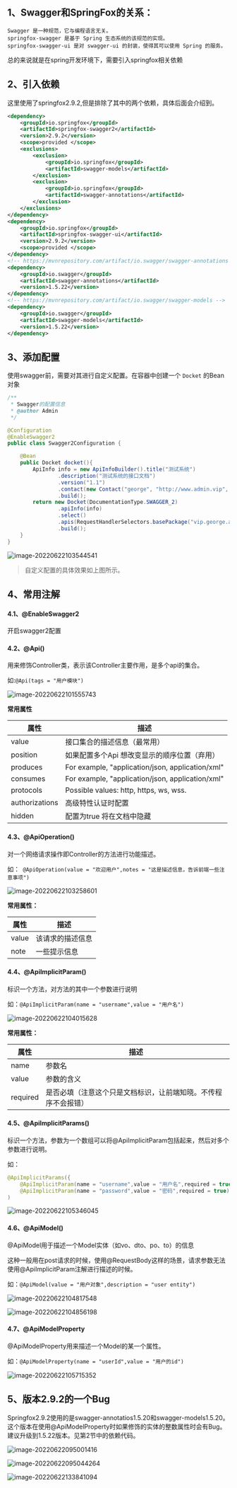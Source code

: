 ## 1、Swagger和SpringFox的关系：

```
Swagger 是一种规范，它与编程语言无关。
springfox-swagger 是基于 Spring 生态系统的该规范的实现。
springfox-swagger-ui 是对 swagger-ui 的封装，使得其可以使用 Spring 的服务。
```

总的来说就是在spring开发环境下，需要引入springfox相关依赖

## 2、引入依赖

这里使用了springfox2.9.2,但是排除了其中的两个依赖，具体后面会介绍到。

```xml
<dependency>
    <groupId>io.springfox</groupId>
    <artifactId>springfox-swagger2</artifactId>
    <version>2.9.2</version>
    <scope>provided </scope>
    <exclusions>
        <exclusion>
            <groupId>io.springfox</groupId>
            <artifactId>swagger-models</artifactId>
        </exclusion>
        <exclusion>
            <groupId>io.springfox</groupId>
            <artifactId>swagger-annotations</artifactId>
        </exclusion>
    </exclusions>
</dependency>
<dependency>
    <groupId>io.springfox</groupId>
    <artifactId>springfox-swagger-ui</artifactId>
    <version>2.9.2</version>
    <scope>provided </scope>
</dependency>
<!-- https://mvnrepository.com/artifact/io.swagger/swagger-annotations -->
<dependency>
    <groupId>io.swagger</groupId>
    <artifactId>swagger-annotations</artifactId>
    <version>1.5.22</version>
</dependency>
<!-- https://mvnrepository.com/artifact/io.swagger/swagger-models -->
<dependency>
    <groupId>io.swagger</groupId>
    <artifactId>swagger-models</artifactId>
    <version>1.5.22</version>
</dependency>
```

## 3、添加配置

使用swagger前，需要对其进行自定义配置。在容器中创建一个 `Docket` 的Bean对象

```java
/**
 * Swagger的配置信息
 * @author Admin
 */

@Configuration
@EnableSwagger2
public class Swagger2Configuration {

    @Bean
    public Docket docket(){
        ApiInfo info = new ApiInfoBuilder().title("测试系统")
                .description("测试系统的接口文档")
                .version("1.1")
                .contact(new Contact("george", "http://www.admin.vip", "george366@163.com"))
                .build();
        return new Docket(DocumentationType.SWAGGER_2)
                .apiInfo(info)
                .select()
                .apis(RequestHandlerSelectors.basePackage("vip.george.admin.controller"))
                .build();
    }
}

```

![image-20220622103544541](C:\Users\Admin\Pictures\typora\image-20220622103544541.png)

> 自定义配置的具体效果如上图所示。

## 4、常用注解

#### 4.1、@EnableSwagger2

开启swagger2配置

#### 4.2、@Api()

用来修饰Controller类，表示该Controller主要作用，是多个api的集合。

如:`@Api(tags = "用户模块")`

![image-20220622101555743](C:\Users\Admin\Pictures\typora\image-20220622101555743.png)

**常用属性**

| 属性           | 描述                                             |
| -------------- | ------------------------------------------------ |
| value          | 接口集合的描述信息（最常用）                     |
| position       | 如果配置多个Api 想改变显示的顺序位置（弃用）     |
| produces       | For example, "application/json, application/xml" |
| consumes       | For example, "application/json, application/xml" |
| protocols      | Possible values: http, https, ws, wss.           |
| authorizations | 高级特性认证时配置                               |
| hidden         | 配置为true 将在文档中隐藏                        |

#### 4.3、@ApiOperation()

对一个网络请求操作即Controller的方法进行功能描述。

如：` @ApiOperation(value = "欢迎用户",notes = "这是描述信息，告诉前端一些注意事项")`

![image-20220622103258601](C:\Users\Admin\Pictures\typora\image-20220622103258601.png)

**常用属性：**

| 属性  | 描述             |
| ----- | ---------------- |
| value | 该请求的描述信息 |
| note  | 一些提示信息     |

#### 4.4、@ApiImplicitParam()

标识一个方法，对方法的其中一个参数进行说明

如：`@ApiImplicitParam(name = "username",value = "用户名")`

![image-20220622104015628](C:\Users\Admin\Pictures\typora\image-20220622104015628.png)

**常用属性：**

| 属性     | 描述                                                         |
| -------- | ------------------------------------------------------------ |
| name     | 参数名                                                       |
| value    | 参数的含义                                                   |
| required | 是否必填（注意这个只是文档标识，让前端知晓。不传程序不会报错） |

#### 4.5、@ApiImplicitParams()

标识一个方法，参数为一个数组可以将@ApiImplicitParam包括起来，然后对多个参数进行说明。

如：

```java
@ApiImplicitParams({
    @ApiImplicitParam(name = "username",value = "用户名",required = true),
    @ApiImplicitParam(name = "password",value = "密码",required = true)}
)
```

![image-20220622105346045](C:\Users\Admin\Pictures\typora\image-20220622105346045.png)

#### 4.6、@ApiModel()

@ApiModel用于描述一个Model实体（如vo、dto、po、to）的信息

这种一般用在post请求的时候，使用@RequestBody这样的场景，请求参数无法使用@ApiImplicitParam注解进行描述的时候。

如：`@ApiModel(value = "用户对象",description = "user entity")`

![image-20220622104817548](C:\Users\Admin\Pictures\typora\image-20220622104817548.png)

![image-20220622104856198](C:\Users\Admin\Pictures\typora\image-20220622104856198.png)

#### 4.7、@ApiModelProperty

@ApiModelProperty用来描述一个Model的某一个属性。

如：`@ApiModelProperty(name = "userId",value = "用户的id")`

![image-20220622105715352](C:\Users\Admin\Pictures\typora\image-20220622105715352.png)

## 5、版本2.9.2的一个Bug

Springfox2.9.2使用的是swagger-annotatios1.5.20和swagger-models1.5.20。这个版本在使用@ApiModelProperty时如果修饰的实体的整数属性时会有Bug。建议升级到1.5.22版本。见第2节中的依赖代码。

![image-20220622095001416](C:\Users\Admin\Pictures\typora\image-20220622095001416.png)

![image-20220622095044264](C:\Users\Admin\Pictures\typora\image-20220622095044264.png)

![image-20220622133841094](C:\Users\Admin\Pictures\typora\image-20220622133841094.png)
